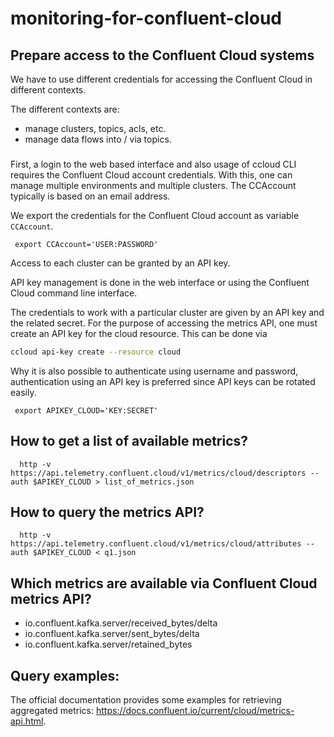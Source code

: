 # monitoring-for-confluent-cloud

## Prepare access to the Confluent Cloud systems
We have to use different credentials for accessing the Confluent Cloud in different contexts.

The different contexts are:

- manage clusters, topics, acls, etc.
- manage data flows into / via topics.

###
First, a login to the web based interface and also usage of ccloud CLI requires the Confluent Cloud account credentials.
With this, one can manage multiple environments and multiple clusters.
The CCAccount typically is based on an email address.

We export the credentials for the Confluent Cloud account as variable `CCAccount`.
```
 export CCAccount='USER:PASSWORD'
```

Access to each cluster can be granted by an API key.

API key management is done in the web interface or using the Confluent Cloud command line interface.

The credentials to work with a particular cluster are given by an API key and the related secret.
For the purpose of accessing the metrics API, one must create an API key for the cloud resource.
This can be done via
```bash
ccloud api-key create --resource cloud
```
Why it is also possible to authenticate using username and password, authentication using an API key is preferred since API keys can be rotated easily.
```
 export APIKEY_CLOUD='KEY:SECRET'
```

## How to get a list of available metrics?
```
  http -v https://api.telemetry.confluent.cloud/v1/metrics/cloud/descriptors --auth $APIKEY_CLOUD > list_of_metrics.json
```

## How to query the metrics API?
```
  http -v https://api.telemetry.confluent.cloud/v1/metrics/cloud/attributes --auth $APIKEY_CLOUD < q1.json
```

## Which metrics are available via Confluent Cloud metrics API?

- io.confluent.kafka.server/received_bytes/delta
- io.confluent.kafka.server/sent_bytes/delta
- io.confluent.kafka.server/retained_bytes

## Query examples:

The official documentation provides some examples for retrieving aggregated metrics: https://docs.confluent.io/current/cloud/metrics-api.html.
